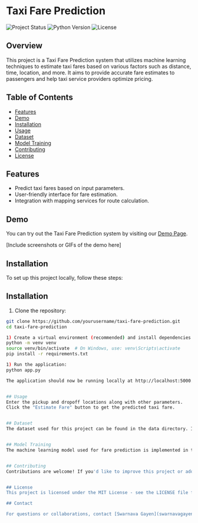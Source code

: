 # Taxi Fare Prediction

![Project Status](https://img.shields.io/badge/Status-Completed-success.svg)
![Python Version](https://img.shields.io/badge/Python-3.7.8-blue.svg)
![License](https://img.shields.io/badge/License-MIT-red.svg)

## Overview

This project is a Taxi Fare Prediction system that utilizes machine learning techniques to estimate taxi fares based on various factors such as distance, time, location, and more. It aims to provide accurate fare estimates to passengers and help taxi service providers optimize pricing.

## Table of Contents

- [Features](#features)
- [Demo](#demo)
- [Installation](#installation)
- [Usage](#usage)
- [Dataset](#dataset)
- [Model Training](#model-training)
- [Contributing](#contributing)
- [License](#license)

## Features

- Predict taxi fares based on input parameters.
- User-friendly interface for fare estimation.
- Integration with mapping services for route calculation.

## Demo

You can try out the Taxi Fare Prediction system by visiting our [Demo Page](#).

[Include screenshots or GIFs of the demo here]

## Installation

To set up this project locally, follow these steps:

## Installation
1. Clone the repository:

```bash
git clone https://github.com/yourusername/taxi-fare-prediction.git
cd taxi-fare-prediction

1) Create a virtual environment (recommended) and install dependencies:
python -m venv venv
source venv/bin/activate  # On Windows, use: venv\Scripts\activate
pip install -r requirements.txt

1) Run the application:
python app.py

The application should now be running locally at http://localhost:5000.


## Usage
Enter the pickup and dropoff locations along with other parameters.
Click the "Estimate Fare" button to get the predicted taxi fare.


## Dataset
The dataset used for this project can be found in the data directory. It includes historical taxi trip data used for training the machine learning model.


## Model Training
The machine learning model used for fare prediction is implemented in the train_model.ipynb Jupyter Notebook. You can explore this notebook for details on data preprocessing, feature engineering, model selection, and training.


## Contributing
Contributions are welcome! If you'd like to improve this project or add new features, please open an issue or submit a pull request. For major changes, please discuss them in advance.


## License
This project is licensed under the MIT License - see the LICENSE file for details.

## Contact

For questions or collaborations, contact [Swarnava Gayen](swarnavagayen@email.com).

